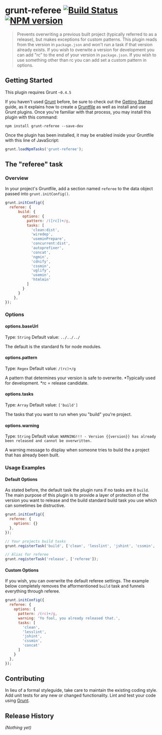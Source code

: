 # grunt-referee [![Build Status](https://travis-ci.org/talentpair/grunt-referee.svg?branch=master)](https://travis-ci.org/talentpair/grunt-referee) [![NPM version](https://badge.fury.io/js/grunt-referee.svg)](http://badge.fury.io/js/grunt-referee)

> Prevents overwriting a previous built project (typically referred to as a release), but makes exceptions for custom patterns. This plugin reads from the version in `package.json` and won't run a task if that version already exists. If you wish to overwite a version for development you can add "rc" to the end of your version in `package.json`. If you wish to use something other than rc you can add set a custom pattern in options.


## Getting Started
This plugin requires Grunt `~0.4.5`

If you haven't used [Grunt](http://gruntjs.com/) before, be sure to check out the [Getting Started](http://gruntjs.com/getting-started) guide, as it explains how to create a [Gruntfile](http://gruntjs.com/sample-gruntfile) as well as install and use Grunt plugins. Once you're familiar with that process, you may install this plugin with this command:

```shell
npm install grunt-referee --save-dev
```

Once the plugin has been installed, it may be enabled inside your Gruntfile with this line of JavaScript:

```js
grunt.loadNpmTasks('grunt-referee');
```

## The "referee" task

### Overview
In your project's Gruntfile, add a section named `referee` to the data object passed into `grunt.initConfig()`.

```js
grunt.initConfig({
  referee: {
      build: {
        options: {
          pattern: /([rc])+/g,
          tasks: [
            'clean:dist',
            'wiredep',
            'useminPrepare',
            'concurrent:dist',
            'autoprefixer',
            'concat',
            'ngmin',
            'cdnify',
            'cssmin',
            'uglify',
            'usemin',
            'htmlmin'
          ]
        }
      }
    },
});
```

### Options

#### options.baseUrl
Type: `String`
Default value: `../../../`

The default is the standard fs for node modules.

#### options.pattern
Type: `Regex`
Default value: `/(rc)+/g`

A pattern that determines your version is safe to overwrite. *Typically used for development. *rc = release candidate.

#### options.tasks
Type: `Array`
Default value: `['build']`

The tasks that you want to run when you "build" you're project.

#### options.warning
Type: `String`
Default value: `WARNING!!! - Version {{version}} has already been released and cannot be overwritten.`

A warning message to display when someone tries to build the a project that has already been built.

### Usage Examples

#### Default Options
As stated before, the default task the plugin runs if no tasks are it `build`. The main purpose of
this plugin is to provide a layer of protection of the version you want to release and the build standard
build task you use which can sometimes be distructive.

```js
grunt.initConfig({
  referee: {
    options: {}
  },
});

// Your projects build tasks
grunt.registerTask('build', ['clean', 'lesslint', 'jshint', 'cssmin', 'concat']);

// Alias for referee
grunt.registerTask('release', ['referee']);
```

#### Custom Options
If you wish, you can overwrite the default referee settings. The example below completely removes
the afformentioned `build` task and funnels everything through referee.

```js
grunt.initConfig({
  referee: {
    options: {
      pattern: /(rc)+/g,
      warning: 'Yo fool, you already released that.',
      tasks: [
        'clean',
        'lesslint',
        'jshint',
        'cssmin',
        'concat'
      ]
    }
  },
});
```

## Contributing
In lieu of a formal styleguide, take care to maintain the existing coding style. Add unit tests for any new or changed functionality. Lint and test your code using [Grunt](http://gruntjs.com/).

## Release History
_(Nothing yet)_
